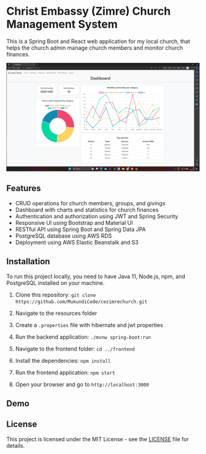 # Christ Embassy (Zimre) Church Management System

This is a Spring Boot and React web application for my local church, that helps the church admin manage church members and monitor church finances.

![alt text](https://github.com/MukundiCode/cezimrechurch/blob/master/docs/imgs/dashboard.png)

## Features

- CRUD operations for church members, groups, and givings
- Dashboard with charts and statistics for church finances
- Authentication and authorization using JWT and Spring Security
- Responsive UI using Bootstrap and Material UI
- RESTful API using Spring Boot and Spring Data JPA
- PostgreSQL database using AWS RDS
- Deployment using AWS Elastic Beanstalk and S3

## Installation

To run this project locally, you need to have Java 11, Node.js, npm, and PostgreSQL installed on your machine.

1. Clone this repository: `git clone https://github.com/MukundiCode/cezimrechurch.git`
2. Navigate to the resources folder
3. Create a `.properties` file with hibernate and jwt properties

3. Run the backend application: `./mvnw spring-boot:run`
4. Navigate to the frontend folder: `cd ../frontend`
5. Install the dependencies: `npm install`
6. Run the frontend application: `npm start`
7. Open your browser and go to `http://localhost:3000`

## Demo

<!--You can see a live demo of this project here: [https://church-management-system.aws.com](https://church-management-system.aws.com)-->

## License

This project is licensed under the MIT License - see the [LICENSE](LICENSE) file for details.



